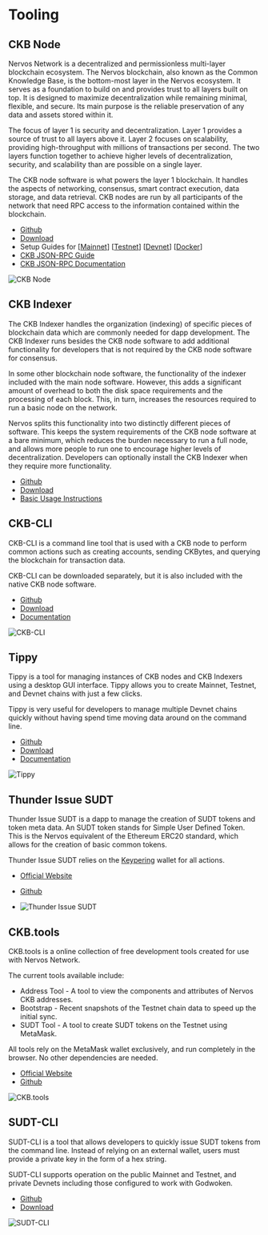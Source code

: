 # Tooling

## CKB Node

Nervos Network is a decentralized and permissionless multi-layer blockchain ecosystem. The Nervos blockchain, also known as the Common Knowledge Base, is the bottom-most layer in the Nervos ecosystem. It serves as a foundation to build on and provides trust to all layers built on top. It is designed to maximize decentralization while remaining minimal, flexible, and secure. Its main purpose is the reliable preservation of any data and assets stored within it.

The focus of layer 1 is security and decentralization. Layer 1 provides a source of trust to all layers above it. Layer 2 focuses on scalability, providing high-throughput with millions of transactions per second. The two layers function together to achieve higher levels of decentralization, security, and scalability than are possible on a single layer.

The CKB node software is what powers the layer 1 blockchain. It handles the aspects of networking, consensus, smart contract execution, data storage, and data retrieval. CKB nodes are run by all participants of the network that need RPC access to the information contained within the blockchain.

- [Github](https://github.com/nervosnetwork/ckb)
- [Download](https://github.com/nervosnetwork/ckb/releases)
- Setup Guides for [[Mainnet](https://docs.nervos.org/docs/basics/guides/mainnet)] [[Testnet](https://docs.nervos.org/docs/basics/guides/testnet)] [[Devnet](https://docs.nervos.org/docs/basics/guides/devchain)] [[Docker](https://docs.nervos.org/docs/basics/guides/run-ckb-with-docker)]
- [CKB JSON-RPC Guide](https://docs.nervos.org/docs/reference/rpc)
- [CKB JSON-RPC Documentation](https://github.com/nervosnetwork/ckb/blob/master/rpc/README.md)

![CKB Node](images/ckb.png)

## CKB Indexer

The CKB Indexer handles the organization (indexing) of specific pieces of blockchain data which are commonly needed for dapp development. The CKB Indexer runs besides the CKB node software to add additional functionality for developers that is not required by the CKB node software for consensus.

In some other blockchain node software, the functionality of the indexer included with the main node software. However, this adds a significant amount of overhead to both the disk space requirements and the processing of each block. This, in turn, increases the resources required to run a basic node on the network.

Nervos splits this functionality into two distinctly different pieces of software. This keeps the system requirements of the CKB node software at a bare minimum, which reduces the burden necessary to run a full node, and allows more people to run one to encourage higher levels of decentralization. Developers can optionally install the CKB Indexer when they require more functionality.

- [Github](https://github.com/nervosnetwork/ckb-indexer)
- [Download](https://github.com/nervosnetwork/ckb-indexer/releases)
- [Basic Usage Instructions](https://github.com/nervosnetwork/ckb-indexer/blob/master/README.md)

## CKB-CLI

CKB-CLI is a command line tool that is used with a CKB node to perform common actions such as creating accounts, sending CKBytes, and querying the blockchain for transaction data.

CKB-CLI can be downloaded separately, but it is also included with the native CKB node software.

- [Github](https://github.com/nervosnetwork/ckb-cli)
- [Download](https://github.com/nervosnetwork/ckb-cli/releases)
- [Documentation](https://github.com/nervosnetwork/ckb-cli/blob/develop/README.md)

![CKB-CLI](images/ckb-cli.png)

## Tippy

Tippy is a tool for managing instances of CKB nodes and CKB Indexers using a desktop GUI interface. Tippy allows you to create Mainnet, Testnet, and Devnet chains with just a few clicks.

Tippy is very useful for developers to manage multiple Devnet chains quickly without having spend time moving data around on the command line.

- [Github](https://github.com/nervosnetwork/tippy)
- [Download](https://github.com/nervosnetwork/tippy/releases)
- [Documentation](https://github.com/nervosnetwork/tippy/blob/develop/README.md)

![Tippy](images/tippy.png)

## Thunder Issue SUDT

Thunder Issue SUDT is a dapp to manage the creation of SUDT tokens and token meta data. An SUDT token stands for Simple User Defined Token. This is the Nervos equivalent of the Ethereum ERC20 standard, which allows for the creation of basic common tokens.

Thunder Issue SUDT relies on the [Keypering](https://nervosnetwork.github.io/keypering/) wallet for all actions.

- [Official Website](https://udt.ckbapp.dev/)
- [Github](https://github.com/zmcNotafraid/thunder-issue-SUDT)

- ![Thunder Issue SUDT](images/thunder-issue-sudt.png)

## CKB.tools

CKB.tools is a online collection of free development tools created for use with Nervos Network.

The current tools available include:

- Address Tool - A tool to view the components and attributes of Nervos CKB addresses.
- Bootstrap - Recent snapshots of the Testnet chain data to speed up the initial sync.
- SUDT Tool - A tool to create SUDT tokens on the Testnet using MetaMask.

All tools rely on the MetaMask wallet exclusively, and run completely in the browser. No other dependencies are needed.

- [Official Website](https://ckb.tools/)
- [Github](https://github.com/jordanmack/ckb-tools)

![CKB.tools](images/ckb-tools.png)

## SUDT-CLI

SUDT-CLI is a tool that allows developers to quickly issue SUDT tokens from the command line. Instead of relying on an external wallet, users must provide a private key in the form of a hex string.

SUDT-CLI supports operation on the public Mainnet and Testnet, and private Devnets including those configured to work with Godwoken.

- [Github](https://github.com/jordanmack/sudt-cli)
- [Download](https://github.com/jordanmack/sudt-cli/releases)

![SUDT-CLI](images/sudt-cli.png)
